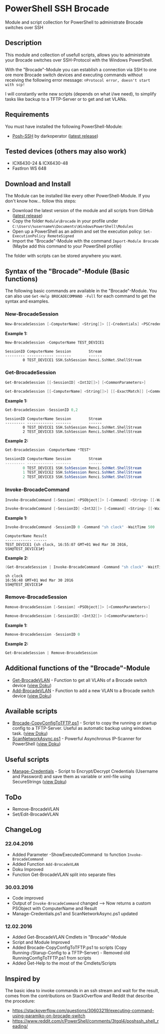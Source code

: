 # PowerShell SSH Brocade

Module and script collection for PowerShell to administrate Brocade switches over SSH

## Description

This module and collection of usefull scripts, allows you to administrate your Brocade switches over SSH-Protocol with the Windows PowerShell.

With the "Brocade"-Module you can establish a connection via SSH to one ore more Brocade switch devices and executing commands without receiving the following error message: `☺Protocol error, doesn't start with scp!`

I will constantly write new scripts (depends on what i/we need), to simplify tasks like backup to a TFTP-Server or to get and set VLANs.

## Requirements

You must have installed the following PowerShell-Module:

- [Posh-SSH](https://github.com/darkoperator/Posh-SSH) by darkoperator ([latest release](https://github.com/darkoperator/Posh-SSH/releases/latest))

## Tested devices (others may also work)

* ICX6430-24 & ICX6430-48
* FastIron WS 648

## Download and Install

The Module can be installed like every other PowerShell-Module. If you don't know how... follow this steps:

* Download the latest version of the module and all scripts from GitHub ([latest release](https://github.com/BornToBeRoot/PowerShell-SSH-Brocade/releases/latest))
* Copy the folder `Module\Brocade` in your profile under `C:\Users\%username%\Documents\WindowsPowerShell\Modules`
* Open up a PowerShell as an admin and set the execution policy: `Set-ExecutionPolicy RemoteSigned`
* Import the "Brocade"-Module with the command `Import-Module Brocade` (Maybe add this command to your PowerShell profile)

The folder with scripts can be stored anywhere you want.

## Syntax of the "Brocade"-Module (Basic functions)

The following basic commands are available in the "Brocade"-Module. 
You can also use `Get-Help BROCADECOMMAND -Full` for each command to get the syntax and examples.

### New-BrocadeSession

```powershell
New-BrocadeSession [-ComputerName] <String[]> [[-Credentials] <PSCredential>] [<CommonParameters>]
```

**Example 1:**

```PowerShell
New-BrocadeSession -ComputerName TEST_DEVICE1
```

```
SessionID ComputerName Session        Stream
--------- ------------ -------        ------
        0 TEST_DEVICE1 SSH.SshSession Renci.SshNet.ShellStream
```

### Get-BrocadeSession

```powershell
Get-BrocadeSession [[-SessionID] <Int32[]>] [<CommonParameters>]

Get-BrocadeSession [[-ComputerName] <String[]>] [[-ExactMatch]] [<CommonParameters>]
```

**Example 1:**

```powershell
Get-BrocadeSession -SessionID 0,2
```

```
SessionID ComputerName Session        Stream
--------- ------------ -------        ------
        0 TEST_DEVICE1 SSH.SshSession Renci.SshNet.ShellStream
	    2 TEST_DEVICE3 SSH.SshSession Renci.SshNet.ShellStream
```

**Example 2:**

```powershell
Get-BrocadeSession -ComputerName *TEST*

SessionID ComputerName Session        Stream
--------- ------------ -------        ------
        0 TEST_DEVICE1 SSH.SshSession Renci.SshNet.ShellStream
		1 TEST_DEVICE2 SSH.SshSession Renci.SshNet.ShellStream
	    2 TEST_DEVICE3 SSH.SshSession Renci.SshNet.ShellStream
```

### Invoke-BrocadeCommand

```powershell
Invoke-BrocadeCommand [-Session] <PSObject[]> [-Command] <String> [[-WaitTime] <Int32>] [[-ShowExecutedCommand]] [<CommonParameters>]

Invoke-BrocadeCommand [-SessionID] <Int32[]> [-Command] <String> [[-WaitTime] <Int32>] [<CommonParameters>]
```

**Example 1:**

```powershell
Invoke-BrocadeCommand -SessionID 0 -Command "sh clock" -WaitTime 500
```

```
ComputerName Result
------------ ------
TEST_DEVICE1 {sh clock, 16:55:07 GMT+01 Wed Mar 30 2016, SSH@TEST_DEVICE1#}
```

**Example 2:**

```powershell
(Get-BrocadeSession | Invoke-BrocadeCommand -Command "sh clock" -WaitTime 500).Result
```

```
sh clock
16:56:48 GMT+01 Wed Mar 30 2016
SSH@TEST_DEVICE1#
```

### Remove-BrocadeSession

```powershell
Remove-BrocadeSession [-Session] <PSObject[]> [<CommonParameters>]

Remove-BrocadeSession [-SessionID] <Int32[]> [<CommonParameters>]
```

**Example 1:**

```powershell
Remove-BrocadeSession -SessionID 0
``` 

**Example 2:**

```powershell
Get-BrocadeSession | Remove-BrocadeSession
```

## Additional functions of the "Brocade"-Module

* [Get-BrocadeVLAN](Modules/Brocade/Get-BrocadeVLAN.ps1) - Function to get all VLANs of a Brocade switch device ([view Doku](Doku/Get-BrocadeVLAN.README.md))
* [Add-BrocadeVLAN](Modules/Brocade/Add-BrocadeVLAN.ps1) - Function to add a new VLAN to a Brocade switch device ([view Doku](Doku/Add-BrocadeVLAN.README.md))

## Available scripts

* [Brocade-CopyConfigToTFTP.ps1](Scripts/Brocade-CopyConfigToTFTP.ps1) - Script to copy the running or startup config to a TFTP-Server. Useful as 
	automatic backup using windows task. ([view Doku](Doku/Brocade-CopyConfigToTFTP.README.md))
* [ScanNetworkAsync.ps1](Scripts/ScanNetworkAsync.ps1) - Powerful Asynchronus IP-Scanner for PowerShell ([view Doku](https://github.com/BornToBeRoot/PowerShell_Async-IPScanner/blob/master/README.md))

## Useful scripts

* [Manage-Credentials](Scripts/Manage-Credentials.ps1) - Script to Encrypt/Decrypt Credentials (Username and Password) and save them as variable or xml-file using SecureStrings ([view Doku](https://github.com/BornToBeRoot/PowerShell_Manage-Credentials/blob/master/README.md))

## ToDo

* Remove-BrocadeVLAN
* Set/Edit-BrocadeVLAN

## ChangeLog

### 22.04.2016

* Added Parameter -ShowExecutedCommand` `to function `Invoke-BrocadeCommand`
* Added Function `Add-BrocadeVLAN`
* Doku Improved
* Function Get-BrocadeVLAN split into separate files

### 30.03.2016

* Code improved
* Output of `Invoke-BrocadeCommand` changed --> Now returns a custom PSObject with ComputerName and Result
* Manage-Credentials.ps1 and ScanNetworkAsync.ps1 updated

### 12.02.2016

* Added Get-BrocadeVLAN Cmdlets in "Brocade"-Module
* Script and Module Improved
* Added Brocade-CopyConfigToTFTP.ps1 to scripts (Copy Running-/Starup-Config to a TFTP-Server) - Removed old RunningConfigToTFTP.ps1 from scripts
* Added Get-Help to the most of the Cmdlets/Scripts

## Inspired by

The basic idea to invoke commands in an ssh stream and wait for the result, comes from the contributions on StackOverflow and Reddit that describe the procedure:
- https://stackoverflow.com/questions/30603219/executing-command-using-paramiko-on-brocade-switch
- https://www.reddit.com/r/PowerShell/comments/3tgql4/poshssh_shell_reading/
